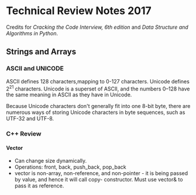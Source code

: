 # Technical Review Notes 2017
Credits for _Cracking the Code Interview, 6th edition_ and _Data Structure and Algorithms in Python_. 

## Strings and Arrays

### ASCII and UNICODE 
ASCII defines 128 characters,mapping to 0-127 characters. Unicode defines 2<sup>21</sup> characters.
Unicode is a superset of ASCII, and the numbers 0–128 have the same meaning in ASCII as they have in Unicode.

Because Unicode characters don't generally fit into one 8-bit byte, there are numerous ways of storing Unicode characters in byte sequences, such as UTF-32 and UTF-8.

### C++ Review
#### Vector 
* Can change size dynamically.
* Operations: front, back, push_back, pop_back
* vector<int> is non-array, non-reference, and non-pointer - it is being passed by value, and hence it will call copy-    constructor. Must use vector<int>& to pass it as reference.
  
  
